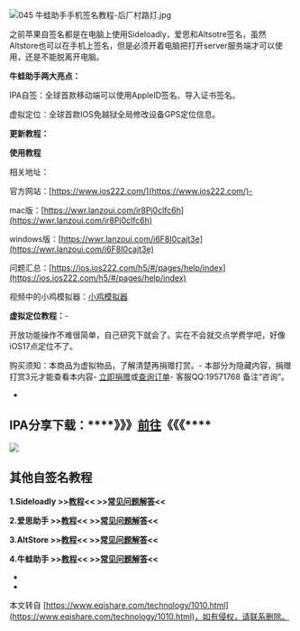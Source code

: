 ![045 牛蛙助手手机签名教程-后厂村路灯.jpg](https://www.eqishare.com/zb_users/upload/2022/10/202210291667030361257757.jpg "045 牛蛙助手手机签名教程-后厂村路灯.jpg")

之前苹果自签名都是在电脑上使用Sideloadly，爱思和Altsotre签名，虽然Altstore也可以在手机上签名，但是必须开着电脑把打开server服务端才可以使用，还是不能脱离开电脑。

**牛蛙助手两大亮点：**

IPA自签：全球首款移动端可以使用AppleID签名、导入证书签名。

虚拟定位：全球首款IOS免越狱全局修改设备GPS定位信息。

**更新教程：**

**使用教程**

相关地址：

官方网站：[https://www.ios222.com/](https://www.ios222.com/)-

mac版：[https://wwr.lanzoui.com/ir8Pj0clfc6h](https://wwr.lanzoui.com/ir8Pj0clfc6h)

windows版：[https://wwr.lanzoui.com/i6F8I0cajt3e](https://wwr.lanzoui.com/i6F8I0cajt3e)

问题汇总：[https://ios.ios222.com/h5/#/pages/help/index](https://ios.ios222.com/h5/#/pages/help/index)

视频中的小鸡模拟器：[小鸡模拟器](https://pan.eqishare.com/%E2%8A%99%E8%8B%B9%E6%9E%9C%E8%87%AA%E7%AD%BE%E5%90%8DIPA%E5%90%88%E9%9B%86%7C%E8%8B%B9%E6%9E%9C%E5%BA%94%E7%94%A8%E5%A4%9A%E5%BC%80%7C%E4%B8%8D%E5%AE%9A%E6%97%B6%E6%9B%B4%E6%96%B0(%E9%9C%80%E8%A6%81%E7%AD%BE%E5%90%8D%20%E8%AF%B7%E5%8B%BF%E7%9B%B4%E6%8E%A5%E5%AE%89%E8%A3%85)/90.%E6%A8%A1%E6%8B%9F%E5%99%A8/%E5%B0%8F%E9%B8%A1%E6%A8%A1%E6%8B%9F%E5%99%A8_org.ipa)

**虚拟定位教程：**-

开放功能操作不难很简单，自己研究下就会了。实在不会就交点学费学吧，好像iOS17点定位不了。

购买须知：本商品为虚拟物品，了解清楚再捐赠打赏。-
本部分为隐藏内容，捐赠打赏3元才能查看本内容-
[立即捐赠](javascript:;)或[查询订单](https://www.eqishare.com/buys_query.html)-
客服QQ:19571768 备注“咨询”。

-

**IPA分享下载：****》》》**[**前往**](https://www.eqishare.com/softwaretool/999.html)**《《《******
--------------------------------------------------------------------------------------

![](https://www.eqishare.com/zb_users/upload/2022/07/ipadownload.png)

**其他****自签名****教程**
-------------------

**1.Sideloadly >>**[**教程**](https://www.eqishare.com/technology/943.html)**<< >>**[**常见问题解答**](https://www.eqishare.com/technology/946.html)**<<**

**2.爱思助手 >>**[**教程**](https://www.eqishare.com/technology/932.html)**<< >>**[**常见问题解答**](https://www.eqishare.com/technology/1008.html)**<<**

**3.AltStore >>**[**教程**](https://www.eqishare.com/technology/947.html)**<< >>**[**常见问题解答**](https://www.eqishare.com/technology/947.html)**<<**

**4.牛蛙助手  >>[教程](https://www.eqishare.com/technology/1010.html)<< >>[常见问题解答](https://ios.ios222.com/h5/#/pages/help/index)<<**

-

-

本文转自 [https://www.eqishare.com/technology/1010.html](https://www.eqishare.com/technology/1010.html)，如有侵权，请联系删除。